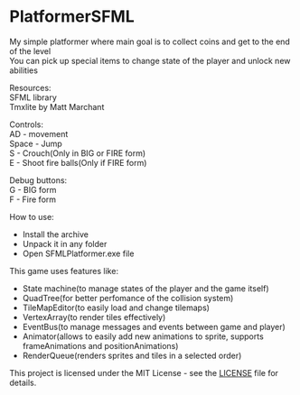 # PlatformerSFML

My simple platformer where main goal is to collect coins and get to the end of the level  
You can pick up special items to change state of the player and unlock new abilities  

Resources:  
SFML library  
Tmxlite by Matt Marchant  

Controls:  
AD - movement  
Space - Jump  
S - Crouch(Only in BIG or FIRE form)  
E - Shoot fire balls(Only if FIRE form)  

Debug buttons:  
G - BIG form  
F - Fire form  

How to use:  
- Install the archive
- Unpack it in any folder
- Open SFMLPlatformer.exe file

This game uses features like:  
  - State machine(to manage states of the player and the game itself)
  - QuadTree(for better perfomance of the collision system)
  - TileMapEditor(to easily load and change tilemaps)
  - VertexArray(to render tiles effectively)
  - EventBus(to manage messages and events between game and player)
  - Animator(allows to easily add new animations to sprite, supports frameAnimations and positionAnimations)
  - RenderQueue(renders sprites and tiles in a selected order)

This project is licensed under the MIT License - see the [LICENSE](LICENSE) file for details.
